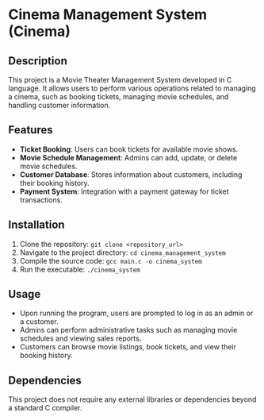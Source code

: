 # Cinema Management System (Cinema)

## Description
This project is a Movie Theater Management System developed in C language. It allows users to perform various operations related to managing a cinema, such as booking tickets, managing movie schedules, and handling customer information.

## Features
- **Ticket Booking**: Users can book tickets for available movie shows.
- **Movie Schedule Management**: Admins can add, update, or delete movie schedules.
- **Customer Database**: Stores information about customers, including their booking history.
- **Payment System**: Integration with a payment gateway for ticket transactions.

## Installation
1. Clone the repository: `git clone <repository_url>`
2. Navigate to the project directory: `cd cinema_management_system`
3. Compile the source code: `gcc main.c -o cinema_system`
4. Run the executable: `./cinema_system`

## Usage
- Upon running the program, users are prompted to log in as an admin or a customer.
- Admins can perform administrative tasks such as managing movie schedules and viewing sales reports.
- Customers can browse movie listings, book tickets, and view their booking history.

## Dependencies
This project does not require any external libraries or dependencies beyond a standard C compiler.

